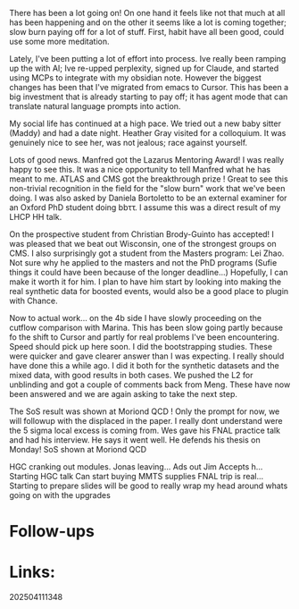 
There has been a lot going on!  On one hand it feels like not that much at all has been happening and on the other it seems like a lot is coming together; slow burn paying off for a lot of stuff. First, habit have all been good, could use some more meditation. 

Lately, I've been putting a lot of effort into process. Ive really been ramping up the with AI; Ive re-upped perplexity, signed up for Claude, and started using MCPs to integrate with my obsidian note.   However the biggest changes has been that I've migrated from emacs to Cursor. This has been a big investment that is already starting to pay off; it has agent mode that can translate natural language prompts into action.

My social life has continued at a high pace. We tried out a new baby sitter (Maddy) and had a date night.  Heather Gray visited for a colloquium. It was genuinely nice to see her, was not jealous; race against yourself.   

Lots of good news. Manfred got the Lazarus Mentoring Award! I was really happy to see this. It was a nice opportunity to tell Manfred what he has meant to me. ATLAS and CMS got the breakthrough prize ! Great to see this non-trivial recognition in the field for the "slow burn" work that we've been doing.  I was also asked by  Daniela Bortoletto to be an external examiner for an Oxford PhD student doing bbττ. I assume this was a direct result of my LHCP HH talk.

On the prospective student from Christian Brody-Guinto has accepted! I was pleased that we beat out Wisconsin, one of the strongest groups on CMS.  I also surprisingly got a student from the Masters program: Lei Zhao. Not sure why he applied to the masters and not the PhD programs (Sufie things it could have been because of the longer deadline...) Hopefully, I can make it worth it for him. I plan to have him start by looking into making the real synthetic data for boosted events, would also be a good place to plugin with Chance. 

Now to actual work... on the 4b side I have slowly proceeding on the cutflow comparison with Marina. This has been slow going partly because fo the shift to Cursor and partly for real problems I've been encountering. Speed should pick up here soon.  I did the bootstrapping studies. These were quicker and gave clearer answer than I was expecting. I really should have done this a while ago. I did it both for the synthetic datasets and the mixed data, with good results in both cases. We pushed the L2 for unblinding and got a couple of comments back from Meng. These have now been answered and we are again asking to take the next step. 

The SoS result was shown at Moriond QCD !  Only the prompt for now, we will followup with the displaced in the paper.  I really dont understand were the 5 sigma local excess is coming from. Wes gave his FNAL practice talk and had his interview. He says it went well. He defends his thesis on Monday!
SoS shown at Moriond QCD

HGC cranking out modules. 
Jonas leaving... Ads out 
Jim Accepts h... Starting HGC talk
Can start buying MMTS supplies
FNAL trip is real... Starting to prepare slides will be good to really wrap my head around whats going on with the upgrades

# Follow-ups


# Links: 



202504111348
